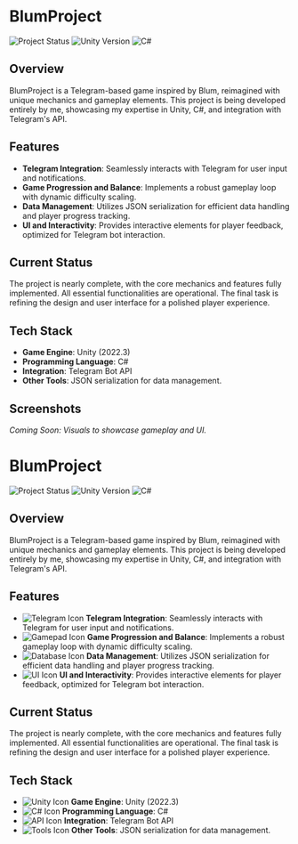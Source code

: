 # BlumProject

![Project Status](https://img.shields.io/badge/status-in%20development-orange)
![Unity Version](https://img.shields.io/badge/unity-2022.3-blue)
![C#](https://img.shields.io/badge/language-C%23-green)

## Overview
BlumProject is a Telegram-based game inspired by Blum, reimagined with unique mechanics and gameplay elements. This project is being developed entirely by me, showcasing my expertise in Unity, C#, and integration with Telegram's API.

## Features
- **Telegram Integration**: Seamlessly interacts with Telegram for user input and notifications.
- **Game Progression and Balance**: Implements a robust gameplay loop with dynamic difficulty scaling.
- **Data Management**: Utilizes JSON serialization for efficient data handling and player progress tracking.
- **UI and Interactivity**: Provides interactive elements for player feedback, optimized for Telegram bot interaction.

## Current Status
The project is nearly complete, with the core mechanics and features fully implemented. All essential functionalities are operational. The final task is refining the design and user interface for a polished player experience.

## Tech Stack
- **Game Engine**: Unity (2022.3)
- **Programming Language**: C#
- **Integration**: Telegram Bot API
- **Other Tools**: JSON serialization for data management.

## Screenshots
*Coming Soon: Visuals to showcase gameplay and UI.*

# BlumProject

![Project Status](https://img.shields.io/badge/status-in%20development-orange)
![Unity Version](https://img.shields.io/badge/unity-2022.3-blue)
![C#](https://img.shields.io/badge/language-C%23-green)

## Overview
BlumProject is a Telegram-based game inspired by Blum, reimagined with unique mechanics and gameplay elements. This project is being developed entirely by me, showcasing my expertise in Unity, C#, and integration with Telegram's API.

## Features
- ![Telegram Icon](https://img.shields.io/badge/icon-Telegram-blue) **Telegram Integration**: Seamlessly interacts with Telegram for user input and notifications.
- ![Gamepad Icon](https://img.shields.io/badge/icon-Gameplay-yellow) **Game Progression and Balance**: Implements a robust gameplay loop with dynamic difficulty scaling.
- ![Database Icon](https://img.shields.io/badge/icon-Data-green) **Data Management**: Utilizes JSON serialization for efficient data handling and player progress tracking.
- ![UI Icon](https://img.shields.io/badge/icon-UI-purple) **UI and Interactivity**: Provides interactive elements for player feedback, optimized for Telegram bot interaction.

## Current Status
The project is nearly complete, with the core mechanics and features fully implemented. All essential functionalities are operational. The final task is refining the design and user interface for a polished player experience.

## Tech Stack
- ![Unity Icon](https://img.shields.io/badge/icon-Unity-blue) **Game Engine**: Unity (2022.3)
- ![C# Icon](https://img.shields.io/badge/icon-C%23-green) **Programming Language**: C#
- ![API Icon](https://img.shields.io/badge/icon-API-orange) **Integration**: Telegram Bot API
- ![Tools Icon](https://img.shields.io/badge/icon-Tools-yellowgreen) **Other Tools**: JSON serialization for data management.
